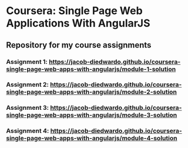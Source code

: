 # Coursera: Single Page Web Applications With AngularJS

## Repository for my course assignments

### Assignment 1: https://jacob-diedwardo.github.io/coursera-single-page-web-apps-with-angularjs/module-1-solution

### Assignment 2: https://jacob-diedwardo.github.io/coursera-single-page-web-apps-with-angularjs/module-2-solution

### Assignment 3: https://jacob-diedwardo.github.io/coursera-single-page-web-apps-with-angularjs/module-3-solution

### Assignment 4: https://jacob-diedwardo.github.io/coursera-single-page-web-apps-with-angularjs/module-4-solution